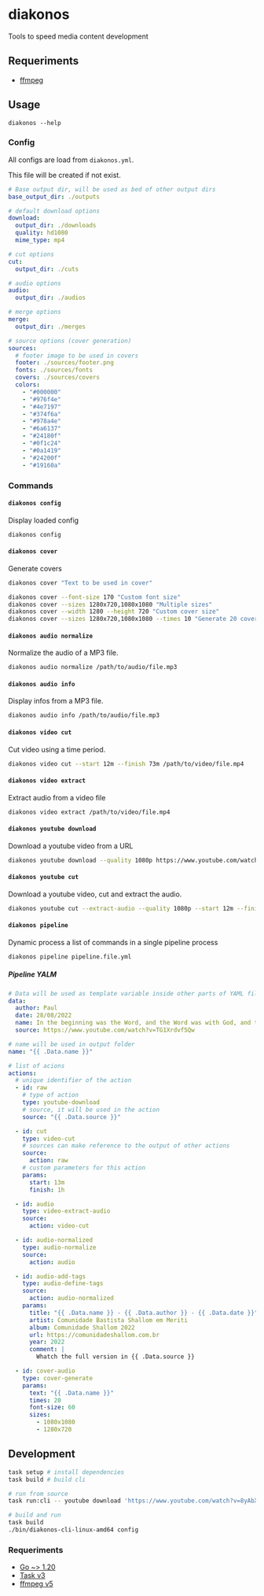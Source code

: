 # diakonos

Tools to speed media content development

## Requeriments

- [ffmpeg](https://ffmpeg.org/download.html)

## Usage

```
diakonos --help
```

### Config

All configs are load from `diakonos.yml`.

This file will be created if not exist.

```yaml
# Base output dir, will be used as bed of other output dirs
base_output_dir: ./outputs

# default download options
download:
  output_dir: ./downloads
  quality: hd1080
  mime_type: mp4

# cut options
cut:
  output_dir: ./cuts

# audio options
audio:
  output_dir: ./audios

# merge options
merge:
  output_dir: ./merges

# source options (cover generation)
sources:
  # footer image to be used in covers
  footer: ./sources/footer.png
  fonts: ./sources/fonts
  covers: ./sources/covers
  colors:
    - "#000000"
    - "#976f4e"
    - "#4e7197"
    - "#374f6a"
    - "#978a4e"
    - "#6a6137"
    - "#24180f"
    - "#0f1c24"
    - "#0a1419"
    - "#24200f"
    - "#19160a"
```

### Commands

#### `diakonos config`

Display loaded config

```sh
diakonos config
```

#### `diakonos cover`

Generate covers

```sh
diakonos cover "Text to be used in cover"
```

```sh
diakonos cover --font-size 170 "Custom font size"
diakonos cover --sizes 1280x720,1080x1080 "Multiple sizes"
diakonos cover --width 1280 --height 720 "Custom cover size"
diakonos cover --sizes 1280x720,1080x1080 --times 10 "Generate 20 covers"
```

#### `diakonos audio normalize`

Normalize the audio of a MP3 file.

```sh
diakonos audio normalize /path/to/audio/file.mp3
```

#### `diakonos audio info`

Display infos from a MP3 file.

```sh
diakonos audio info /path/to/audio/file.mp3
```

#### `diakonos video cut`

Cut video using a time period.

```sh
diakonos video cut --start 12m --finish 73m /path/to/video/file.mp4
```

#### `diakonos video extract`

Extract audio from a video file

```sh
diakonos video extract /path/to/video/file.mp4
```

#### `diakonos youtube download`

Download a youtube video from a URL

```sh
diakonos youtube download --quality 1080p https://www.youtube.com/watch?v=gs2dr7jzX-M
```

#### `diakonos youtube cut`

Download a youtube video, cut and extract the audio.

```sh
diakonos youtube cut --extract-audio --quality 1080p --start 12m --finish 73m  https://www.youtube.com/watch?v=gs2dr7jzX-M
```

#### `diakonos pipeline`

Dynamic process a list of commands in a single pipeline process

```sh
diakonos pipeline pipeline.file.yml
```

##### Pipeline YALM

```yaml
# Data will be used as template variable inside other parts of YAML file.
data:
  author: Paul
  date: 28/08/2022
  name: In the beginning was the Word, and the Word was with God, and the Word was God.
  source: https://www.youtube.com/watch?v=TG1Xrdvf5Qw

# name will be used in output folder
name: "{{ .Data.name }}"

# list of acions
actions:
  # unique identifier of the action
  - id: raw
    # type of action
    type: youtube-download
    # source, it will be used in the action
    source: "{{ .Data.source }}"

  - id: cut
    type: video-cut
    # sources can make reference to the output of other actions
    source:
      action: raw
    # custom parameters for this action
    params:
      start: 13m
      finish: 1h

  - id: audio
    type: video-extract-audio
    source:
      action: video-cut

  - id: audio-normalized
    type: audio-normalize
    source:
      action: audio

  - id: audio-add-tags
    type: audio-define-tags
    source:
      action: audio-normalized
    params:
      title: "{{ .Data.name }} - {{ .Data.author }} - {{ .Data.date }}"
      artist: Comunidade Bastista Shallom em Meriti
      album: Comunidade Shallom 2022
      url: https://comunidadeshallom.com.br
      year: 2022
      comment: |
        Whatch the full version in {{ .Data.source }}

  - id: cover-audio
    type: cover-generate
    params:
      text: "{{ .Data.name }}"
      times: 20
      font-size: 60
      sizes:
        - 1080x1080
        - 1280x720
```

## Development

```sh
task setup # install dependencies
task build # build cli
```

```sh
# run from source
task run:cli -- youtube download 'https://www.youtube.com/watch?v=8yAbX8W3Caw'

# build and run
task build
./bin/diakonos-cli-linux-amd64 config
```

### Requeriments

- [Go ~> 1.20](https://go.dev/dl/)
- [Task v3](https://taskfile.dev/)
- [ffmpeg v5](https://ffmpeg.org/)
